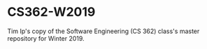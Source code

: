 # CS362-W2019
Tim Ip's copy of the Software Engineering (CS 362) class's master repository for Winter 2019.
